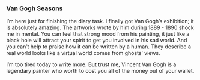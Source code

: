 ### Van Gogh Seasons
I’m here just for finishing the diary task. I finally got Van Gogh’s exhibition; it is absolutely amazing. The artworks wrote by him during 1889 - 1890 shock me in mental. You can feel that strong mood from his painting, it just like a black hole will attract your spirit to get you involved in his sad world. And you can’t help to praise how it can be written by a human. They describe a real world looks like a virtual world comes from ghosts’ views.

I’m too tired today to write more. But trust me, Vincent Van Gogh is a legendary painter who worth to cost you all of the money out of your wallet.
